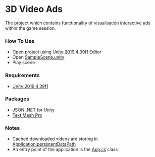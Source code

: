 # 3D Video Ads
The project which contains functionality of visualisation interactive ads within the game session.

### How To Use
- Open project using [Unity 2019.4.39f1](https://unity3d.com/get-unity/download/archive) Editor
- Open [SampleScene.unity](https://github.com/Kleping/3d-video-ads/blob/develop/Assets/Scenes/SampleScene.unity)
- Play scene

### Requirements
- [Unity 2019.4.39f1](https://unity3d.com/get-unity/download/archive)

### Packages
- [JSON .NET for Unity](https://assetstore.unity.com/packages/tools/input-management/json-net-for-unity-11347#description)
- [Text Mesh Pro](https://docs.unity3d.com/Manual/com.unity.textmeshpro.html)

### Notes
- Cached downloaded videos are storing in [Application.persistentDataPath](https://docs.unity3d.com/ScriptReference/Application-persistentDataPath.html)
- An entry point of the application is the [App.cs](https://github.com/Kleping/3d-video-ads/blob/develop/Assets/Scripts/Core/App.cs) class
